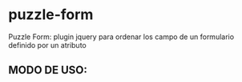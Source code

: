 puzzle-form
===========

Puzzle Form: plugin jquery para ordenar los campo de un formulario definido por un atributo

MODO DE USO:
------------
